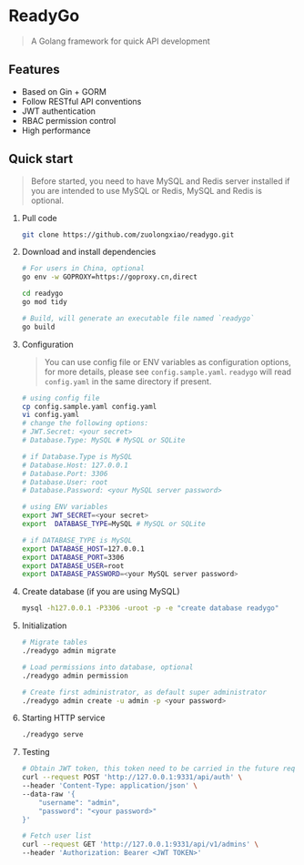 # ReadyGo

> A Golang framework for quick API development

## Features

- Based on Gin + GORM
- Follow RESTful API conventions
- JWT authentication
- RBAC permission control
- High performance

## Quick start

> Before started, you need to have MySQL and Redis server installed if you are intended to use MySQL or Redis, MySQL and Redis is optional.

1. Pull code

    ```bash
    git clone https://github.com/zuolongxiao/readygo.git
    ```

2. Download and install dependencies

    ```bash
    # For users in China, optional
    go env -w GOPROXY=https://goproxy.cn,direct

    cd readygo
    go mod tidy

    # Build, will generate an executable file named `readygo`
    go build
    ```

3. Configuration

    > You can use config file or ENV variables as configuration options, for more details, please see `config.sample.yaml`.
    > `readygo` will read `config.yaml` in the same directory if present.

    ```bash
    # using config file
    cp config.sample.yaml config.yaml
    vi config.yaml
    # change the following options:
    # JWT.Secret: <your secret>
    # Database.Type: MySQL # MySQL or SQLite

    # if Database.Type is MySQL
    # Database.Host: 127.0.0.1
    # Database.Port: 3306
    # Database.User: root
    # Database.Password: <your MySQL server password>

    # using ENV variables
    export JWT_SECRET=<your secret>
    export  DATABASE_TYPE=MySQL # MySQL or SQLite

    # if DATABASE_TYPE is MySQL
    export DATABASE_HOST=127.0.0.1
    export DATABASE_PORT=3306
    export DATABASE_USER=root
    export DATABASE_PASSWORD=<your MySQL server password>
    ```

4. Create database (if you are using MySQL)

    ```bash
    mysql -h127.0.0.1 -P3306 -uroot -p -e "create database readygo"
    ```

5. Initialization

    ```bash
    # Migrate tables
    ./readygo admin migrate

    # Load permissions into database, optional
    ./readygo admin permission

    # Create first administrator, as default super administrator
    ./readygo admin create -u admin -p <your password>
    ```

6. Starting HTTP service

    ```bash
    ./readygo serve
    ```

7. Testing

    ```bash
    # Obtain JWT token, this token need to be carried in the future request
    curl --request POST 'http://127.0.0.1:9331/api/auth' \
    --header 'Content-Type: application/json' \
    --data-raw '{
        "username": "admin",
        "password": "<your password>"
    }'

    # Fetch user list
    curl --request GET 'http://127.0.0.1:9331/api/v1/admins' \
    --header 'Authorization: Bearer <JWT TOKEN>'
    ```
